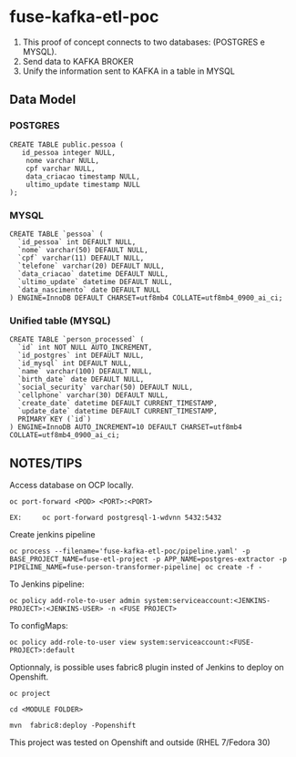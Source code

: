 

# fuse-kafka-etl-poc

 1. This proof of concept connects to two databases: (POSTGRES e  MYSQL).	 
 2. Send data to KAFKA BROKER   
 3. Unify the information sent to KAFKA in a  table in MYSQL

## Data Model

### POSTGRES 

    CREATE TABLE public.pessoa (
       id_pessoa integer NULL,
    	nome varchar NULL,
    	cpf varchar NULL,
    	data_criacao timestamp NULL,
    	ultimo_update timestamp NULL
    );

### MYSQL

    CREATE TABLE `pessoa` (
      `id_pessoa` int DEFAULT NULL,
      `nome` varchar(50) DEFAULT NULL,
      `cpf` varchar(11) DEFAULT NULL,
      `telefone` varchar(20) DEFAULT NULL,
      `data_criacao` datetime DEFAULT NULL,  
      `ultimo_update` datetime DEFAULT NULL,
      `data_nascimento` date DEFAULT NULL  
    ) ENGINE=InnoDB DEFAULT CHARSET=utf8mb4 COLLATE=utf8mb4_0900_ai_ci;

###  Unified table (MYSQL) 
    CREATE TABLE `person_processed` (
      `id` int NOT NULL AUTO_INCREMENT,
      `id_postgres` int DEFAULT NULL,
      `id_mysql` int DEFAULT NULL,
      `name` varchar(100) DEFAULT NULL,
      `birth_date` date DEFAULT NULL,
      `social_security` varchar(50) DEFAULT NULL,
      `cellphone` varchar(30) DEFAULT NULL,
      `create_date` datetime DEFAULT CURRENT_TIMESTAMP,
      `update_date` datetime DEFAULT CURRENT_TIMESTAMP,
      PRIMARY KEY (`id`)
    ) ENGINE=InnoDB AUTO_INCREMENT=10 DEFAULT CHARSET=utf8mb4 COLLATE=utf8mb4_0900_ai_ci;


## NOTES/TIPS

Access database on OCP locally.

    oc port-forward <POD> <PORT>:<PORT>
    
    EX: 	oc port-forward postgresql-1-wdvnn 5432:5432
    
Create jenkins pipeline 

	oc process --filename='fuse-kafka-etl-poc/pipeline.yaml' -p BASE_PROJECT_NAME=fuse-etl-project -p APP_NAME=postgres-extractor -p PIPELINE_NAME=fuse-person-transformer-pipeline| oc create -f -

To Jenkins pipeline:

	oc policy add-role-to-user admin system:serviceaccount:<JENKINS-PROJECT>:<JENKINS-USER> -n <FUSE PROJECT>
	
To configMaps:

	oc policy add-role-to-user view system:serviceaccount:<FUSE-PROJECT>:default	 

 
Optionnaly, is possible uses fabric8 plugin insted of Jenkins to deploy on Openshift.

	oc project

	cd <MODULE FOLDER>
	
	mvn  fabric8:deploy -Popenshift
 
This project was tested on Openshift and outside (RHEL 7/Fedora 30)
 



